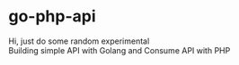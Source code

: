 # go-php-api

Hi, just do some random experimental <br>
Building simple API with Golang and Consume API with PHP <br>
